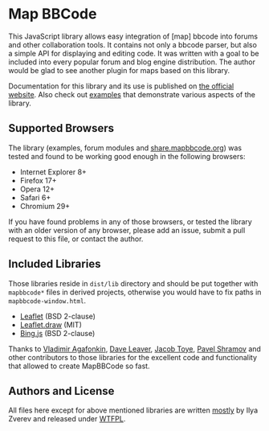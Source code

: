 # Map BBCode

This JavaScript library allows easy integration of [map] bbcode into forums and other collaboration tools. It contains not only a bbcode parser, but also a simple API for displaying and editing code. It was written with a goal to be included into every popular forum and blog engine distribution. The author would be glad to see another plugin for maps based on this library.

Documentation for this library and its use is published on [the official website](http://mapbbcode.org). Also check out [examples](examples) that demonstrate various aspects of the library.

## Supported Browsers

The library (examples, forum modules and [share.mapbbcode.org](http://share.mapbbcode.org/)) was tested and found to be working good enough in the following browsers:

* Internet Explorer 8+
* Firefox 17+
* Opera 12+
* Safari 6+
* Chromium 29+

If you have found problems in any of those browsers, or tested the library with an older version of any browser, please add an issue, submit a pull request to this file, or contact the author.

## Included Libraries

Those libraries reside in `dist/lib` directory and should be put together with `mapbbcode*` files in derived projects, otherwise you would have to fix paths in `mapbbcode-window.html`.

* [Leaflet](http://leafletjs.com/) (BSD 2-clause)
* [Leaflet.draw](https://github.com/Leaflet/Leaflet.draw) (MIT)
* [Bing.js](https://github.com/shramov/leaflet-plugins/blob/master/layer/tile/Bing.js) (BSD 2-clause)

Thanks to [Vladimir Agafonkin](https://github.com/mourner), [Dave Leaver](https://github.com/danzel), [Jacob Toye](https://github.com/jacobtoye), [Pavel Shramov](https://github.com/shramov) and other contributors to those libraries for the excellent code and functionality that allowed to create MapBBCode so fast.

## Authors and License

All files here except for above mentioned libraries are written [mostly](https://github.com/MapBBCode/mapbbcode/graphs/contributors) by Ilya Zverev and released under [WTFPL](http://www.wtfpl.net/).
